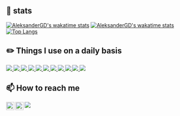 ## 🧐 stats
[![AleksanderGD's wakatime stats](https://github-readme-stats.vercel.app/api/wakatime?username=AleksanderGD)](https://github.com/anuraghazra/github-readme-stats)
[![AleksanderGD's wakatime stats](https://github-readme-stats.vercel.app/api/wakatime?username=AleksanderGD&layout=compact)](https://github.com/anuraghazra/github-readme-stats)
[![Top Langs](https://github-readme-stats.vercel.app/api/top-langs/?username=AleksanderGD&layout=compact&include_all_commits=true&count_private=true)](https://github.com/anuraghazra/github-readme-stats)

## ✏️ Things I use on a daily basis

<p align="left">
<a href="https://github.com/aleksander-GD">
<img  src="https://readme-components.vercel.app/api?component=logo&fill=black&logo=laravel&svgfill=cd6799">
</a>
<a href="https://github.com/aleksander-GD">
<img  src="https://readme-components.vercel.app/api?component=logo&fill=black&logo=laravel nova&svgfill=cd6799">
</a>
<a href="https://github.com/aleksander-GD">
<img  src="https://readme-components.vercel.app/api?component=logo&fill=black&logo=php&svgfill=df5c43">  
</a>
<a href="https://github.com/aleksander-GD">
<img  src="https://readme-components.vercel.app/api?component=logo&fill=black&logo=react&animation=spin&svgfill=15d8fe">  
</a>
<a href="https://github.com/aleksander-GD">
<img  src="https://readme-components.vercel.app/api?component=logo&fill=black&logo=typescript&svgfill=2d79c7">
</a>
  <a href="https://github.com/aleksander-GD">
<img  src="https://readme-components.vercel.app/api?component=logo&fill=black&logo=webpack&svgfill=8ed5fa">
</a>
 <a href="https://github.com/aleksander-GD">
 <img  src="https://readme-components.vercel.app/api?component=logo&fill=black&logo=node.js&svgfill=659b60">
</a>
<a href="https://github.com/aleksander-GD">
<img  src="https://readme-components.vercel.app/api?component=logo&fill=black&logo=laravel&svgfill=cd6799">
</a>
<a href="https://github.com/aleksander-GD">
<img  src="https://readme-components.vercel.app/api?component=logo&fill=black&logo=javascript&svgfill=f6df1c">
</a>
<a href="https://github.com/aleksander-GD">
<img  src="https://readme-components.vercel.app/api?component=logo&fill=black&logo=CSS3&svgfill=028dd1">
</a>
<a href="https://github.com/aleksander-GD">
<img  src="https://readme-components.vercel.app/api?component=logo&fill=black&logo=github">
</a>
</p>

## 📫 How to reach me

<p align="left">
<a href="https://twitter.com/AleksanderGD/">
  <img align="left" alt="Aleksander Grzegorz Duszkiewicz | Twitter" width="22px" src="https://raw.githubusercontent.com/peterthehan/peterthehan/master/assets/twitter.svg" />
</a>
<a href="https://www.linkedin.com/in/aleksandergd/">
  <img align="left" alt="Aleksander's LinkedIn" width="22px" src="https://raw.githubusercontent.com/peterthehan/peterthehan/master/assets/linkedin.svg" />
</a>
</p>

![](https://visitor-badge.glitch.me/badge?page_id=aleksander-GD.aleksander-GD)
<!---
aleksander-GD/aleksander-GD is a ✨ special ✨ repository because its `README.md` (this file) appears on your GitHub profile.
You can click the Preview link to take a look at your changes.
[![AleksanderGD's github stats](https://github-readme-stats.vercel.app/api?username=AleksanderGD&count_private=true&include_all_commits=true)](https://github.com/anuraghazra/github-readme-stats)
[![Top Langs](https://github-readme-stats.vercel.app/api/top-langs/?username=AleksanderGD&layout=compact&count_private=true&include_all_commits=true)](https://github.com/anuraghazra/github-readme-stats)
[![Top Langs](https://github-readme-stats.vercel.app/api/top-langs/?username=AleksanderGD&layout=compact&include_all_commits=true)](https://github.com/anuraghazra/github-readme-stats)
- 🔭 I’m currently working on ...
- 🌱 I’m currently learning ...
- 👯 I’m looking to collaborate on ...
- 🤔 I’m looking for help with ...
- 💬 Ask me about ...
- 📫 How to reach me: ...
- 😄 Pronouns: ...
- ⚡ Fun fact: ...
- 👋 Hi, I’m @aleksander-GD
- 👀 I’m interested in ...
- 🌱 I’m currently learning ...
- 💞️ I’m looking to collaborate on ...
- 📫 How to reach me ...
-->
